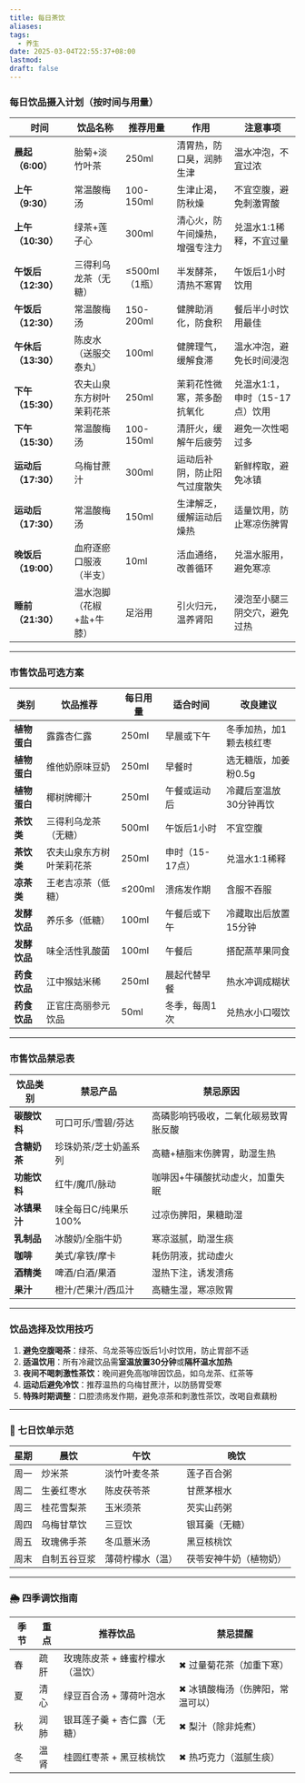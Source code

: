 ```yaml
---
title: 每日茶饮
aliases: 
tags:
  - 养生
date: 2025-03-04T22:55:37+08:00
lastmod: 
draft: false
---
```


### **每日饮品摄入计划（按时间与用量）**

|**时间**|**饮品名称**|**推荐用量**|**作用**|**注意事项**|
|---|---|---|---|---|
|**晨起（6:00）**|胎菊+淡竹叶茶|250ml|清胃热，防口臭，润肺生津|温水冲泡，不宜过浓|
|**上午（9:30）**|常温酸梅汤|100-150ml|生津止渴，防秋燥|不宜空腹，避免刺激胃酸|
|**上午（10:30）**|绿茶+莲子心|300ml|清心火，防午间燥热，增强专注力|兑温水1:1稀释，不宜过量|
|**午饭后（12:30）**|三得利乌龙茶（无糖）|≤500ml（1瓶）|半发酵茶，清热不寒胃|午饭后1小时饮用|
|**午饭后（12:30）**|常温酸梅汤|150-200ml|健脾助消化，防食积|餐后半小时饮用最佳|
|**午休后（13:30）**|陈皮水（送服交泰丸）|100ml|健脾理气，缓解食滞|温水冲泡，避免长时间浸泡|
|**下午（15:30）**|农夫山泉东方树叶茉莉花茶|250ml|茉莉花性微寒，茶多酚抗氧化|兑温水1:1，申时（15-17点）饮用|
|**下午（15:30）**|常温酸梅汤|100-150ml|清肝火，缓解午后疲劳|避免一次性喝过多|
|**运动后（17:30）**|乌梅甘蔗汁|300ml|运动后补阴，防止阳气过度散失|新鲜榨取，避免冰镇|
|**运动后（17:30）**|常温酸梅汤|150ml|生津解乏，缓解运动后燥热|适量饮用，防止寒凉伤脾胃|
|**晚饭后（19:00）**|血府逐瘀口服液（半支）|10ml|活血通络，改善循环|兑温水服用，避免寒凉|
|**睡前（21:30）**|温水泡脚（花椒+盐+牛膝）|足浴用|引火归元，温养肾阳|浸泡至小腿三阴交穴，避免过热|

---

### **市售饮品可选方案**

|**类别**|**饮品推荐**|**每日用量**|**适合时间**|**改良建议**|
|---|---|---|---|---|
|**植物蛋白**|露露杏仁露|250ml|早晨或下午|冬季加热，加1颗去核红枣|
|**植物蛋白**|维他奶原味豆奶|250ml|早餐时|选无糖版，加姜粉0.5g|
|**植物蛋白**|椰树牌椰汁|250ml|午餐或运动后|冷藏后室温放30分钟再饮|
|**茶饮类**|三得利乌龙茶（无糖）|500ml|午饭后1小时|不宜空腹|
|**茶饮类**|农夫山泉东方树叶茉莉花茶|250ml|申时（15-17点）|兑温水1:1稀释|
|**凉茶类**|王老吉凉茶（低糖）|≤200ml|溃疡发作期|含服不吞服|
|**发酵饮品**|养乐多（低糖）|100ml|午餐后或下午|冷藏取出后放置15分钟|
|**发酵饮品**|味全活性乳酸菌|100ml|午餐后|搭配蒸苹果同食|
|**药食饮品**|江中猴姑米稀|250ml|晨起代替早餐|热水冲调成糊状|
|**药食饮品**|正官庄高丽参元饮品|50ml|冬季，每周1次|兑热水小口啜饮|

---

### **市售饮品禁忌表**

|**饮品类别**|**禁忌产品**|**禁忌原因**|
|---|---|---|
|**碳酸饮料**|可口可乐/雪碧/芬达|高磷影响钙吸收，二氧化碳易致胃胀反酸|
|**含糖奶茶**|珍珠奶茶/芝士奶盖系列|高糖+植脂末伤脾胃，助湿生热|
|**功能饮料**|红牛/魔爪/脉动|咖啡因+牛磺酸扰动虚火，加重失眠|
|**冰镇果汁**|味全每日C/纯果乐100%|过凉伤脾阳，果糖助湿| 
| **乳制品**     | 冰酸奶/全脂牛奶                          | 寒凉滋腻，助湿生痰                          |  
| **咖啡**       | 美式/拿铁/摩卡                           | 耗伤阴液，扰动虚火                          |  
| **酒精类**     | 啤酒/白酒/果酒                           | 湿热下注，诱发溃疡                          |  
| **果汁**       | 橙汁/芒果汁/西瓜汁                       | 高糖生湿，寒凉败胃                          |  

---

### **饮品选择及饮用技巧**

1. **避免空腹喝茶**：绿茶、乌龙茶等应饭后1小时饮用，防止胃部不适
2. **适温饮用**：所有冷藏饮品需**室温放置30分钟**或**隔杯温水加热**
3. **夜间不喝刺激性茶饮**：晚间避免高咖啡因饮品，如乌龙茶、红茶等
4. **运动后避免冷饮**：推荐温热的乌梅甘蔗汁，以防肠胃受寒
5. **特殊时期调整**：口腔溃疡发作期，避免凉茶和刺激性茶饮，改喝自煮藕粉

---

### **📝 七日饮单示范**  
| **星期** | **晨饮**          | **午饮**            | **晚饮**              |  
|----------|-------------------|---------------------|-----------------------|  
| 周一     | 炒米茶            | 淡竹叶麦冬茶        | 莲子百合粥            |  
| 周二     | 生姜红枣水        | 陈皮茯苓茶          | 甘蔗茅根水            |  
| 周三     | 桂花雪梨茶        | 玉米须茶            | 芡实山药粥            |  
| 周四     | 乌梅甘草饮        | 三豆饮              | 银耳羹（无糖）        |  
| 周五     | 玫瑰佛手茶        | 冬瓜薏米汤          | 黑豆核桃饮            |  
| 周末     | 自制五谷豆浆      | 薄荷柠檬水（温）    | 茯苓安神牛奶（植物奶）|  

---

### **🌦 四季调饮指南**  
| **季节** | **重点**      | **推荐饮品**                              | **禁忌提醒**                  |  
|----------|--------------|------------------------------------------|-----------------------------|  
| 春       | 疏肝         | 玫瑰陈皮茶 + 蜂蜜柠檬水（温饮）           | ✖ 过量菊花茶（加重下寒）     |  
| 夏       | 清心         | 绿豆百合汤 + 薄荷叶泡水                   | ✖ 冰镇酸梅汤（伤脾阳，常温可以）       |  
| 秋       | 润肺         | 银耳莲子羹 + 杏仁露（无糖）               | ✖ 梨汁（除非炖煮）           |  
| 冬       | 温肾         | 桂圆红枣茶 + 黑豆核桃饮                   | ✖ 热巧克力（滋腻生痰）       | 

